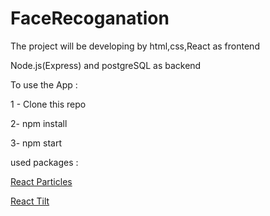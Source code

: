 # FaceRecoganation

The project will be developing by html,css,React as frontend

Node.js(Express) and postgreSQL as backend

To use the App :

1 - Clone this repo


2- npm install

3- npm start

used packages : 

[React Particles](https://www.npmjs.com/package/react-particles-js)

[React Tilt]( https://www.npmjs.com/package/react-tilt)

